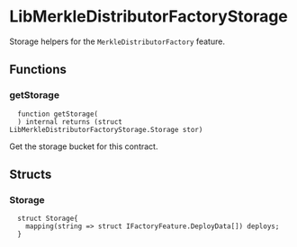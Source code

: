 # LibMerkleDistributorFactoryStorage

Storage helpers for the `MerkleDistributorFactory` feature.



## Functions
### getStorage
```solidity
  function getStorage(
  ) internal returns (struct LibMerkleDistributorFactoryStorage.Storage stor)
```
Get the storage bucket for this contract.







## Structs
### Storage
```solidity
  struct Storage{
    mapping(string => struct IFactoryFeature.DeployData[]) deploys;
  }
```

